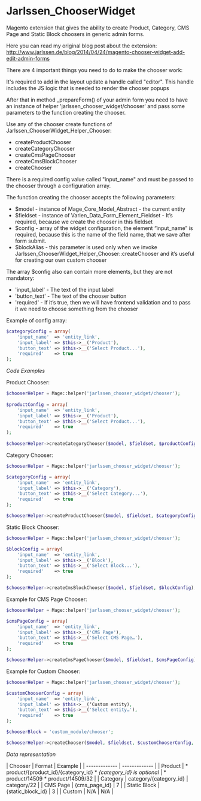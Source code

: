 Jarlssen_ChooserWidget
======================

Magento extension that gives the ability to create Product, Category, CMS Page and Static Block choosers in generic admin forms.

Here you can read my original blog post about the extension: http://www.jarlssen.de/blog/2014/04/24/magento-chooser-widget-add-edit-admin-forms

There are 4 important things you need to do to make the chooser work:

It's required to add in the layout update a handle called "editor". This handle includes the JS logic that is needed to render the chooser popups

After that in method _prepareForm() of your admin form you need to have an instance of helper 'jarlssen_chooser_widget/chooser' and pass some parameters to the function creating the chooser.

Use any of the chooser create functions of Jarlssen_ChooserWidget_Helper_Chooser:
 * createProductChooser
 * createCategoryChooser
 * createCmsPageChooser
 * createCmsBlockChooser
 * createChooser

There is a required config value called "input_name" and must be passed to the chooser through a configuration array.

The function creating the chooser accepts the following parameters:
 * $model - instance of Mage_Core_Model_Abstract - the current entity
 * $fieldset - instance of Varien_Data_Form_Element_Fieldset - It’s required, because we create the chooser in this fieldset
 * $config - array of the widget configuration, the element “input_name” is required, because this is the name of the field name, that we save after form submit.
 * $blockAlias - this parameter is used only when we invoke Jarlssen_ChooserWidget_Helper_Chooser::createChooser and it’s useful for creating our own custom chooser

The array $config also can contain more elements, but they are not mandatory:
 * 'input_label' - The text of the input label
 * 'button_text' - The text of the chooser button
 * 'required' - If it’s true, then we will have frontend validation and to pass it we need to choose something from the chooser

Example of config array:

```php
$categoryConfig = array(
    'input_name'  => 'entity_link',
    'input_label' => $this->__('Product'),
    'button_text' => $this->__('Select Product...'),
    'required'    => true
);
```

*Code Examples*

Product Chooser:

```php
$chooserHelper = Mage::helper('jarlssen_chooser_widget/chooser');
 
$productConfig = array(
    'input_name'  => 'entity_link',
    'input_label' => $this->__('Product'),
    'button_text' => $this->__('Select Product...'),
    'required'    => true
);
 
$chooserHelper->createCategoryChooser($model, $fieldset, $productConfig);
```

Category Chooser:
```php
$chooserHelper = Mage::helper('jarlssen_chooser_widget/chooser');

$categoryConfig = array(
    'input_name'  => 'entity_link',
    'input_label' => $this->__('Category'),
    'button_text' => $this->__('Select Category...'),
    'required'    => true
);

$chooserHelper->createProductChooser($model, $fieldset, $categoryConfig);
```

Static Block Chooser:
```php
$chooserHelper = Mage::helper('jarlssen_chooser_widget/chooser');

$blockConfig = array(
    'input_name'  => 'entity_link',
    'input_label' => $this->__('Block'),
    'button_text' => $this->__('Select Block...'),
    'required'    => true
);

$chooserHelper->createCmsBlockChooser($model, $fieldset, $blockConfig);
```

Example for CMS Page Chooser:
```php
$chooserHelper = Mage::helper('jarlssen_chooser_widget/chooser');

$cmsPageConfig = array(
    'input_name'  => 'entity_link',
    'input_label' => $this->__('CMS Page'),
    'button_text' => $this->__('Select CMS Page…'),
    'required'    => true
);

$chooserHelper->createCmsPageChooser($model, $fieldset, $cmsPageConfig);
```

Example for Custom Chooser:
```php
$chooserHelper = Mage::helper('jarlssen_chooser_widget/chooser');

$customChooserConfig = array(
    'input_name'  => 'entity_link',
    'input_label' => $this->__(‘Custom entity),
    'button_text' => $this->__('Select entity…'),
    'required'    => true
);

$chooserBlock = 'custom_module/chooser';

$chooserHelper->createChooser($model, $fieldset, $customChooserConfig, chooserBlock);
```

*Data representation*

| Chooser  | Format | Example |
| ------------- | ------------- |
| Product  | * product/{product_id}/{category_id} * *{category_id} is optional* | * product/14509 * product/14509/32 |
| Category | category/{category_id} | category/22 |
| CMS Page | {cms_page_id} | 7 |
| Static Block | {static_block_id} | 3 |
| Custom | N/A | N/A  |

